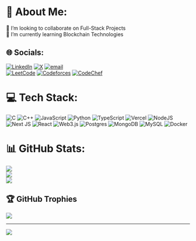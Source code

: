 # 💫 About Me:
👯 I’m looking to collaborate on Full-Stack Projects<br>🌱 I’m currently learning Blockchain Technologies


## 🌐 Socials:
[![LinkedIn](https://img.shields.io/badge/LinkedIn-%230077B5.svg?logo=linkedin&logoColor=white)](https://linkedin.com/in/abhinav-gupta-a08b13304/) 
[![X](https://img.shields.io/badge/X-black.svg?logo=X&logoColor=white)](https://x.com/aabhinavvvvv) 
[![email](https://img.shields.io/badge/Email-D14836?logo=gmail&logoColor=white)](mailto:abhinavguptaxia9213@gmail.com)  
[![LeetCode](https://img.shields.io/badge/LeetCode-FFA116?logo=LeetCode&logoColor=white)](https://leetcode.com/u/aabhinavvvvv/) 
[![Codeforces](https://img.shields.io/badge/Codeforces-1F8ACB?logo=Codeforces&logoColor=white)](https://codeforces.com/profile/aabhinavvvvv) 
[![CodeChef](https://img.shields.io/badge/CodeChef-5B4638?logo=CodeChef&logoColor=white)](https://www.codechef.com/users/aabhinavvvvv)
 

# 💻 Tech Stack:
![C](https://img.shields.io/badge/c-%2300599C.svg?style=for-the-badge&logo=c&logoColor=white) ![C++](https://img.shields.io/badge/c++-%2300599C.svg?style=for-the-badge&logo=c%2B%2B&logoColor=white) ![JavaScript](https://img.shields.io/badge/javascript-%23323330.svg?style=for-the-badge&logo=javascript&logoColor=%23F7DF1E) ![Python](https://img.shields.io/badge/python-3670A0?style=for-the-badge&logo=python&logoColor=ffdd54) ![TypeScript](https://img.shields.io/badge/typescript-%23007ACC.svg?style=for-the-badge&logo=typescript&logoColor=white) ![Vercel](https://img.shields.io/badge/vercel-%23000000.svg?style=for-the-badge&logo=vercel&logoColor=white) ![NodeJS](https://img.shields.io/badge/node.js-6DA55F?style=for-the-badge&logo=node.js&logoColor=white) ![Next JS](https://img.shields.io/badge/Next-black?style=for-the-badge&logo=next.js&logoColor=white) ![React](https://img.shields.io/badge/react-%2320232a.svg?style=for-the-badge&logo=react&logoColor=%2361DAFB) ![Web3.js](https://img.shields.io/badge/web3.js-F16822?style=for-the-badge&logo=web3.js&logoColor=white) ![Postgres](https://img.shields.io/badge/postgres-%23316192.svg?style=for-the-badge&logo=postgresql&logoColor=white) ![MongoDB](https://img.shields.io/badge/MongoDB-%234ea94b.svg?style=for-the-badge&logo=mongodb&logoColor=white) ![MySQL](https://img.shields.io/badge/mysql-4479A1.svg?style=for-the-badge&logo=mysql&logoColor=white) ![Docker](https://img.shields.io/badge/docker-%230db7ed.svg?style=for-the-badge&logo=docker&logoColor=white)
# 📊 GitHub Stats:
![](https://github-readme-stats.vercel.app/api?username=aabhinavvvvvvv&theme=radical&hide_border=false&include_all_commits=true&count_private=true)<br/>
![](https://nirzak-streak-stats.vercel.app/?user=aabhinavvvvvvv&theme=radical&hide_border=false)<br/>
![](https://github-readme-stats.vercel.app/api/top-langs/?username=aabhinavvvvvvv&theme=radical&hide_border=false&include_all_commits=true&count_private=true&layout=compact)

## 🏆 GitHub Trophies
![](https://github-profile-trophy.vercel.app/?username=aabhinavvvvvvv&theme=radical&no-frame=false&no-bg=false&margin-w=4)

---
[![](https://visitcount.itsvg.in/api?id=aabhinavvvvvvv&icon=0&color=0)](https://visitcount.itsvg.in)

<!-- Proudly created with GPRM ( https://gprm.itsvg.in ) -->
